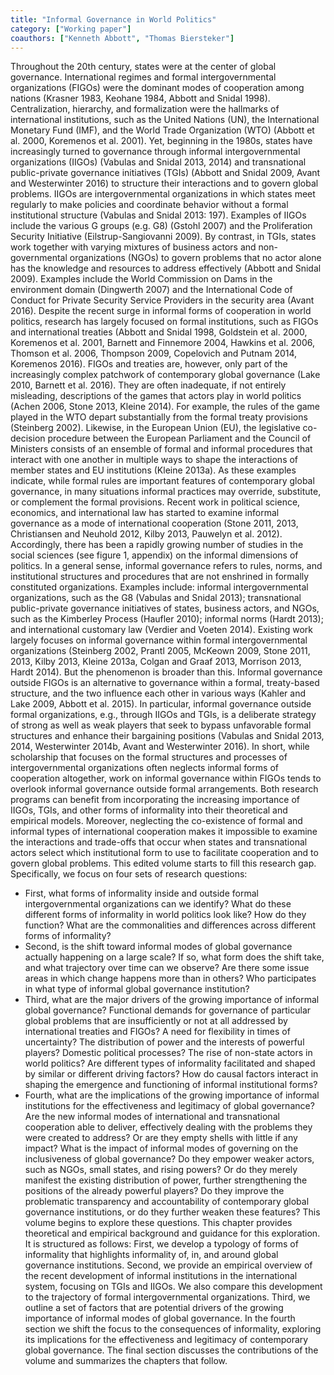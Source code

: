 ```yaml
---
title: "Informal Governance in World Politics"
category: ["Working paper"]
coauthors: ["Kenneth Abbott", "Thomas Biersteker"]
---
```

Throughout the 20th century, states were at the center of global governance. International regimes and formal intergovernmental organizations (FIGOs) were the dominant modes of cooperation among nations (Krasner 1983, Keohane 1984, Abbott and Snidal 1998). Centralization, hierarchy, and formalization were the hallmarks of international institutions, such as the United Nations (UN), the International Monetary Fund (IMF), and the World Trade Organization (WTO) (Abbott et al. 2000, Koremenos et al. 2001).
Yet, beginning in the 1980s, states have increasingly turned to governance through informal intergovernmental organizations (IIGOs) (Vabulas and Snidal 2013, 2014) and transnational public-private governance initiatives (TGIs) (Abbott and Snidal 2009, Avant and Westerwinter 2016) to structure their interactions and to govern global problems. IIGOs are intergovernmental organizations in which states meet regularly to make policies and coordinate behavior without a formal institutional structure (Vabulas and Snidal 2013: 197). Examples of IIGOs include the various G groups (e.g. G8) (Gstohl 2007) and the Proliferation Security Initiative (Eilstrup-Sangiovanni 2009). By contrast, in TGIs, states work together with varying mixtures of business actors and non-governmental organizations (NGOs) to govern problems that no actor alone has the knowledge and resources to address effectively (Abbott and Snidal 2009). Examples include the World Commission on Dams in the environment domain (Dingwerth 2007) and the International Code of Conduct for Private Security Service Providers in the security area (Avant 2016).
Despite the recent surge in informal forms of cooperation in world politics, research has largely focused on formal institutions, such as FIGOs and international treaties (Abbott and Snidal 1998, Goldstein et al. 2000, Koremenos et al. 2001, Barnett and Finnemore 2004, Hawkins et al. 2006, Thomson et al. 2006, Thompson 2009, Copelovich and Putnam 2014, Koremenos 2016). FIGOs and treaties are, however, only part of the increasingly complex patchwork of contemporary global governance (Lake 2010, Barnett et al. 2016). They are often inadequate, if not entirely misleading, descriptions of the games that actors play in world politics (Achen 2006, Stone 2013, Kleine 2014). For example, the rules of the game played in the WTO depart substantially from the formal treaty provisions (Steinberg 2002). Likewise, in the European Union (EU), the legislative co-decision procedure between the European Parliament and the Council of Ministers consists of an ensemble of formal and informal procedures that interact with one another in multiple ways to shape the interactions of member states and EU institutions (Kleine 2013a). As these examples indicate, while formal rules are important features of contemporary global governance, in many situations informal practices may override, substitute, or complement the formal provisions.
Recent work in political science, economics, and international law has started to examine informal governance as a mode of international cooperation (Stone 2011, 2013, Christiansen and Neuhold 2012, Kilby 2013, Pauwelyn et al. 2012). Accordingly, there has been a rapidly growing number of studies in the social sciences (see figure 1, appendix) on the informal dimensions of politics. In a general sense, informal governance refers to rules, norms, and institutional structures and procedures that are not enshrined in formally constituted organizations. Examples include: informal intergovernmental organizations, such as the G8 (Vabulas and Snidal 2013); transnational public-private governance initiatives of states, business actors, and NGOs, such as the Kimberley Process (Haufler 2010); informal norms (Hardt 2013); and international customary law (Verdier and Voeten 2014).
Existing work largely focuses on informal governance within formal intergovernmental organizations (Steinberg 2002, Prantl 2005, McKeown 2009, Stone 2011, 2013, Kilby 2013, Kleine 2013a, Colgan and Graaf 2013, Morrison 2013, Hardt 2014). But the phenomenon is broader than this. Informal governance outside FIGOs is an alternative to governance within a formal, treaty-based structure, and the two influence each other in various ways (Kahler and Lake 2009, Abbott et al. 2015). In particular, informal governance outside formal organizations, e.g., through IIGOs and TGIs, is a deliberate strategy of strong as well as weak players that seek to bypass unfavorable formal structures and enhance their bargaining positions (Vabulas and Snidal 2013, 2014, Westerwinter 2014b, Avant and Westerwinter 2016).
In short, while scholarship that focuses on the formal structures and processes of intergovernmental organizations often neglects informal forms of cooperation altogether, work on informal governance within FIGOs tends to overlook informal governance outside formal arrangements. Both research programs can benefit from incorporating the increasing importance of IIGOs, TGIs, and other forms of informality into their theoretical and empirical models. Moreover, neglecting the co-existence of formal and informal types of international cooperation makes it impossible to examine the interactions and trade-offs that occur when states and transnational actors select which institutional form to use to facilitate cooperation and to govern global problems.
This edited volume starts to fill this research gap. Specifically, we focus on four sets of research questions:
- First, what forms of informality inside and outside formal intergovernmental organizations can we identify? What do these different forms of informality in world politics look like? How do they function? What are the commonalities and differences across different forms of informality?
- Second, is the shift toward informal modes of global governance actually happening on a large scale? If so, what form does the shift take, and what trajectory over time can we observe? Are there some issue areas in which change happens more than in others? Who participates in what type of informal global governance institution?
- Third, what are the major drivers of the growing importance of informal global governance? Functional demands for governance of particular global problems that are insufficiently or not at all addressed by international treaties and FIGOs? A need for flexibility in times of uncertainty? The distribution of power and the interests of powerful players? Domestic political processes? The rise of non-state actors in world politics? Are different types of informality facilitated and shaped by similar or different driving factors? How do causal factors interact in shaping the emergence and functioning of informal institutional forms?
- Fourth, what are the implications of the growing importance of informal institutions for the effectiveness and legitimacy of global governance? Are the new informal modes of international and transnational cooperation able to deliver, effectively dealing with the problems they were created to address? Or are they empty shells with little if any impact? What is the impact of informal modes of governing on the inclusiveness of global governance? Do they empower weaker actors, such as NGOs, small states, and rising powers? Or do they merely manifest the existing distribution of power, further strengthening the positions of the already powerful players? Do they improve the problematic transparency and accountability of contemporary global governance institutions, or do they further weaken these features?
This volume begins to explore these questions. This chapter provides theoretical and empirical background and guidance for this exploration. It is structured as follows: First, we develop a typology of forms of informality that highlights informality of, in, and around global governance institutions. Second, we provide an empirical overview of the recent development of informal institutions in the international system, focusing on TGIs and IIGOs. We also compare this development to the trajectory of formal intergovernmental organizations. Third, we outline a set of factors that are potential drivers of the growing importance of informal modes of global governance. In the fourth section we shift the focus to the consequences of informality, exploring its implications for the effectiveness and legitimacy of contemporary global governance. The final section discusses the contributions of the volume and summarizes the chapters that follow.

